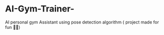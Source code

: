 # AI-Gym-Trainer-
AI personal gym Assistant using pose detection algorithm ( project made for fun 🦾🦾)
